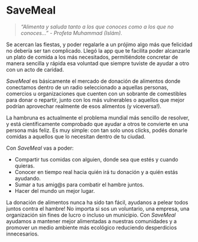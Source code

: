 # SaveMeal
> _“Alimenta y saluda tanto a los que conoces como a los que no conoces...” - Profeta Muhammad (Islám)._

Se acercan las fiestas, y poder regalarle a un prójimo algo más que felicidad no debería ser tan complicado. Llegó la app que te facilita poder alcanzarle un plato de comida a los más necesitados, permitiéndote concretar de manera sencilla y rápida esa voluntad que siempre tuviste de ayudar a otro con un acto de caridad.

_SaveMeal_ es básicamente el mercado de donación de alimentos donde conectamos dentro de un radio seleccionado a aquellas personas, comercios u organizaciones que cuenten con un sobrante de comestibles para donar o repartir, junto con los más vulnerables o aquellos que mejor podrían aprovechar realmente de esos alimentos (y viceversa!).

La hambruna es actualmente el problema mundial más sencillo de resolver, y está científicamente comprobado que ayudar a otros te convierte en una persona más feliz. Es muy simple: con tan solo unos clicks, podés donarle comidas a aquellos que lo necesitan dentro de tu ciudad.

Con _SaveMeal_ vas a poder:
+ Compartir tus comidas con alguien, donde sea que estés y cuando quieras.
+ Conocer en tiempo real hacia quién irá tu donación y a quién estás ayudando.
+ Sumar a tus amig@s para combatir el hambre juntos.
+ Hacer del mundo un mejor lugar.

La donación de alimentos nunca ha sido tan fácil, ayudanos a pelear todos juntos contra el hambre! No importa si sos un voluntario, una empresa, una organización sin fines de lucro o incluso un municipio. Con _SaveMeal_ ayudamos a mantener mejor alimentadas a nuestras comunidades y a promover un medio ambiente más ecológico reduciendo desperdicios innecesarios.
